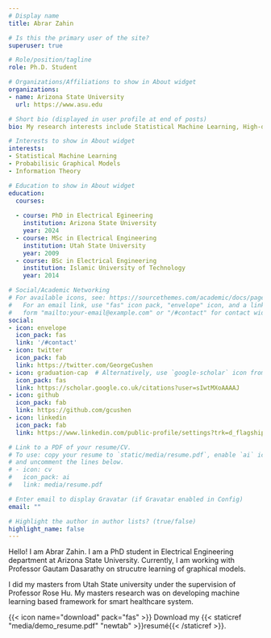 ```yaml
---
# Display name
title: Abrar Zahin

# Is this the primary user of the site?
superuser: true

# Role/position/tagline
role: Ph.D. Student

# Organizations/Affiliations to show in About widget
organizations:
- name: Arizona State University
  url: https://www.asu.edu

# Short bio (displayed in user profile at end of posts)
bio: My research interests include Statistical Machine Learning, High-dimensional Statistics.

# Interests to show in About widget
interests:
- Statistical Machine Learning
- Probabilisic Graphical Models
- Information Theory

# Education to show in About widget
education:
  courses:
  
  - course: PhD in Electrical Egineering
    institution: Arizona State University
    year: 2024
  - course: MSc in Electrical Engineering
    institution: Utah State University
    year: 2009
  - course: BSc in Electrical Engineering 
    institution: Islamic University of Technology
    year: 2014

# Social/Academic Networking
# For available icons, see: https://sourcethemes.com/academic/docs/page-builder/#icons
#   For an email link, use "fas" icon pack, "envelope" icon, and a link in the
#   form "mailto:your-email@example.com" or "/#contact" for contact widget.
social:
- icon: envelope
  icon_pack: fas
  link: '/#contact'
- icon: twitter
  icon_pack: fab
  link: https://twitter.com/GeorgeCushen
- icon: graduation-cap  # Alternatively, use `google-scholar` icon from `ai` icon pack
  icon_pack: fas
  link: https://scholar.google.co.uk/citations?user=sIwtMXoAAAAJ
- icon: github
  icon_pack: fab
  link: https://github.com/gcushen
- icon: linkedin
  icon_pack: fab
  link: https://www.linkedin.com/public-profile/settings?trk=d_flagship3_profile_self_view_public_profile&lipi=urn%3Ali%3Apage%3Ad_flagship3_profile_self_edit_top_card%3BKc3QmrsvSwSM8uwHYG6cbQ%3D%3D

# Link to a PDF of your resume/CV.
# To use: copy your resume to `static/media/resume.pdf`, enable `ai` icons in `params.toml`, 
# and uncomment the lines below.
# - icon: cv
#   icon_pack: ai
#   link: media/resume.pdf

# Enter email to display Gravatar (if Gravatar enabled in Config)
email: ""

# Highlight the author in author lists? (true/false)
highlight_name: false
---
```


Hello! I am Abrar Zahin. I am a PhD student in Electrical Engineering department at Arizona State University. Currently, I am working with Professor Gautam Dasarathy on strucutre learning of graphical models.

I did my masters from Utah State university under the supervision of Professor Rose Hu. My masters research was on developing machine learning based framework for smart healthcare system.

{{< icon name="download" pack="fas" >}} Download my {{< staticref "media/demo_resume.pdf" "newtab" >}}resumé{{< /staticref >}}.
